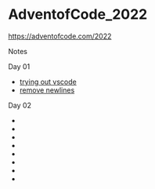 # AdventofCode_2022

https://adventofcode.com/2022

Notes

Day 01 

 - [trying out vscode](https://realpython.com/python-development-visual-studio-code/)
 - [remove newlines](https://stackoverflow.com/questions/8270092/remove-all-whitespace-in-a-string)


Day 02

 - []()
 - []()
 - []()
 - []()
 - []()
 - []()
 - []()
 - []()
